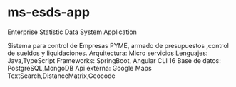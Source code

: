 # ms-esds-app
Enterprise Statistic Data System Application

Sistema para control de Empresas PYME, armado de presupuestos ,control de sueldos y liquidaciones.
Arquitectura: Micro servicios
Lenguajes: Java,TypeScript
Frameworks: SpringBoot, Angular CLI 16
Base de datos: PostgreSQL,MongoDB
Api externa: Google Maps TextSearch,DistanceMatrix,Geocode
